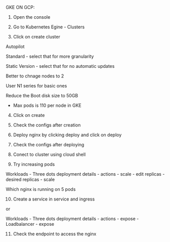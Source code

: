 GKE ON GCP:

1. Open the console


2. Go to Kubernetes Egine - Clusters


3. Click on create cluster 

Autopilot

Standard - select that for more granularity

Static Version - select that for no automatic updates 

Better to chnage nodes to 2

User N1 series for basic ones

Reduce the Boot disk size to 50GB

* Max pods is 110 per node in GKE


4. Click on create 


5. Check the configs after creation


6. Deploy nginx by clicking deploy and click on deploy


7. Check the configs after deploying


8. Conect to cluster using cloud shell


9. Try increasing pods 

Workloads - Three dots deployment details - actions - scale - edit replicas - desired replicas - scale

Which nginx is running on 5 pods


10. Create a service in service and ingress

or 

Workloads - Three dots deployment details - actions - expose - Loadbalancer - expose

11. Check the endpoint to access the nginx
 
